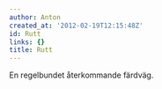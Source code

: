 ```yaml
---
author: Anton
created_at: '2012-02-19T12:15:48Z'
id: Rutt
links: {}
title: Rutt
---
```


En regelbundet återkommande färdväg.
